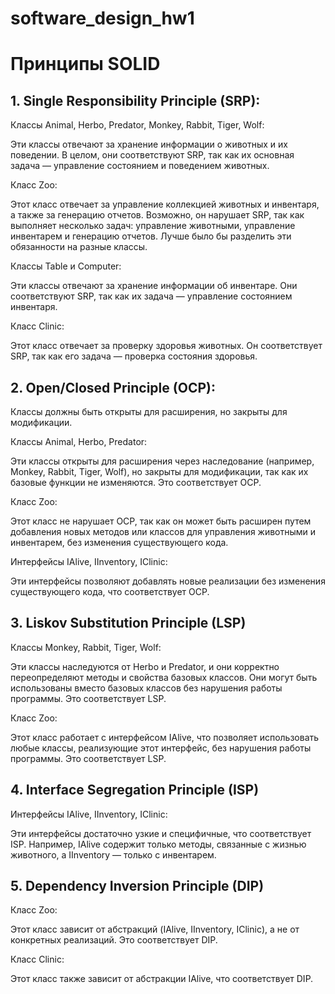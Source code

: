 # software_design_hw1
# Принципы SOLID

## 1. Single Responsibility Principle (SRP):

Классы Animal, Herbo, Predator, Monkey, Rabbit, Tiger, Wolf:

Эти классы отвечают за хранение информации о животных и их поведении. В целом, они соответствуют SRP, так как их основная задача — управление состоянием и поведением животных.

Класс Zoo:

Этот класс отвечает за управление коллекцией животных и инвентаря, а также за генерацию отчетов. Возможно, он нарушает SRP, так как выполняет несколько задач: управление животными, управление инвентарем и генерацию отчетов. Лучше было бы разделить эти обязанности на разные классы.

Классы Table и Computer:

Эти классы отвечают за хранение информации об инвентаре. Они соответствуют SRP, так как их задача — управление состоянием инвентаря.

Класс Clinic:

Этот класс отвечает за проверку здоровья животных. Он соответствует SRP, так как его задача — проверка состояния здоровья.

## 2. Open/Closed Principle (OCP):
Классы должны быть открыты для расширения, но закрыты для модификации.

Классы Animal, Herbo, Predator:

Эти классы открыты для расширения через наследование (например, Monkey, Rabbit, Tiger, Wolf), но закрыты для модификации, так как их базовые функции не изменяются. Это соответствует OCP.

Класс Zoo:

Этот класс не нарушает OCP, так как он может быть расширен путем добавления новых методов или классов для управления животными и инвентарем, без изменения существующего кода.

Интерфейсы IAlive, IInventory, IClinic:

Эти интерфейсы позволяют добавлять новые реализации без изменения существующего кода, что соответствует OCP.

## 3. Liskov Substitution Principle (LSP) 
Классы Monkey, Rabbit, Tiger, Wolf:

Эти классы наследуются от Herbo и Predator, и они корректно переопределяют методы и свойства базовых классов. Они могут быть использованы вместо базовых классов без нарушения работы программы. Это соответствует LSP.

Класс Zoo:

Этот класс работает с интерфейсом IAlive, что позволяет использовать любые классы, реализующие этот интерфейс, без нарушения работы программы. Это соответствует LSP.

## 4. Interface Segregation Principle (ISP)

Интерфейсы IAlive, IInventory, IClinic:

Эти интерфейсы достаточно узкие и специфичные, что соответствует ISP. Например, IAlive содержит только методы, связанные с жизнью животного, а IInventory — только с инвентарем.

## 5. Dependency Inversion Principle (DIP)

Класс Zoo:

Этот класс зависит от абстракций (IAlive, IInventory, IClinic), а не от конкретных реализаций. Это соответствует DIP.

Класс Clinic:

Этот класс также зависит от абстракции IAlive, что соответствует DIP.
